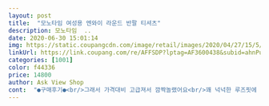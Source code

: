 ```yaml
---
layout: post 
title:  "모노타임 여성용 엔와이 라운드 반팔 티셔츠" 
description: 모노타임  ..
date: 2020-06-30 15:01:14 
img: https://static.coupangcdn.com/image/retail/images/2020/04/27/15/5/9250e0b9-d165-48bb-816e-20f7754e182c.jpg 
linkUrl: https://link.coupang.com/re/AFFSDP?lptag=AF3600438&subid=ahnPublicAsk&pageKey=1518882305&itemId=2606403535&vendorItemId=70597544702&traceid=V0-113-c2a1a12e7e52a926 
categories: [1001] 
color: f44336 
price: 14800 
author: Ask View Shop 
cont:  "●구매후기●<br/>그래서 가격대비 고급져서 깜짝놀랬어요<br/>꽤 넉넉한 루즈핏에 엉덩이는 반이상 덮습니다.<br/><br/>너무 좋네요 원단도 좋구!!!ㅎ<br/>다른색도 있다면 쟁여두고 싶을만큼<br/>단, 개봉햇을때 식초냄새 같은게 좀 나긴하는데<br/>맘에 쏙듭니다<br/>목부분도 너덜거리지 않고 이중박음질로 튼튼합니다.<br/><br/>무늬가 프린팅이 아니라 자수로 박혀있고요<br/>식초썩은내는... <br/>.<br/>모든옷의 냄새인거같네요.<br/>.<br/><br/>신랑도 괜찮다고 하나 더주문했네요ㅎ<br/>여름용치곤 재질이 탄탄하고 두께도 있어요<br/>여성 66사이즈 입고, 키는 165에요<br/>옷두께가 도톰한편이라서 4계절내내 입을수 있구요<br/>옷자체의 퀄러티가 좋아요<br/>이쁘고.<br/> 편하고.<br/> 좋아요<br/>커플티가 되겠어요ㅎ<br/>품질에 만족해서 한번 빨아입었어요<br/>" 
---
```


